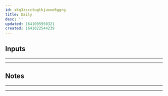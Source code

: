 ```yaml
---
id: xkq3zccctugtkjuxue6ggrg
title: Daily
desc: ''
updated: 1641095950321
created: 1641022544239
---
```



## Inputs

---

---

## Notes

---

---
